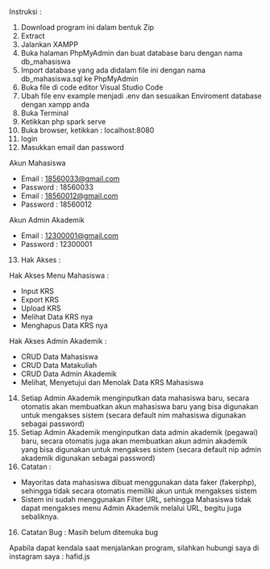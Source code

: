 Instruksi :
1. Download program ini dalam bentuk Zip
2. Extract
3. Jalankan XAMPP
4. Buka halaman PhpMyAdmin dan buat database baru dengan nama db_mahasiswa
5. Import database yang ada didalam file ini dengan nama db_mahasiswa.sql ke PhpMyAdmin
6. Buka file di code editor Visual Studio Code
7. Ubah file env example menjadi .env dan sesuaikan Enviroment database dengan xampp anda
8. Buka Terminal
9. Ketikkan php spark serve
10. Buka browser, ketikkan : localhost:8080
11. login
12. Masukkan email dan password
    
Akun Mahasiswa
  - Email : 18560033@gmail.com
  - Password : 18560033
  - Email : 18560012@gmail.com
  - Password : 18560012

Akun Admin Akademik
  - Email : 12300001@gmail.com
  - Password : 12300001

13. Hak Akses :

Hak Akses Menu Mahasiswa :
  - Input KRS
  - Export KRS
  - Upload KRS
  - Melihat Data KRS nya
  - Menghapus Data KRS nya

Hak Akses Admin Akademik :
  - CRUD Data Mahasiswa
  - CRUD Data Matakuliah
  - CRUD Data Admin Akademik
  - Melihat, Menyetujui dan Menolak Data KRS Mahasiswa

14. Setiap Admin Akademik menginputkan data mahasiswa baru, secara otomatis akan membuatkan akun mahasiswa baru yang bisa digunakan untuk mengakses sistem (secara default nim mahasiswa digunakan sebagai password)
15. Setiap Admin Akademik menginputkan data admin akademik (pegawai) baru, secara otomatis juga akan membuatkan akun admin akademik yang bisa digunakan untuk mengakses sistem (secara default nip admin akademik digunakan sebagai password)
16. Catatan :
  - Mayoritas data mahasiswa dibuat menggunakan data faker (fakerphp), sehingga tidak secara otomatis memiliki akun untuk mengakses sistem
  - Sistem ini sudah menggunakan Filter URL, sehingga Mahasiswa tidak dapat mengakses menu Admin Akademik melalui URL, begitu juga sebaliknya.

16. Catatan Bug : Masih belum ditemuka bug


Apabila dapat kendala saat menjalankan program, silahkan hubungi saya di instagram saya : hafid.js
